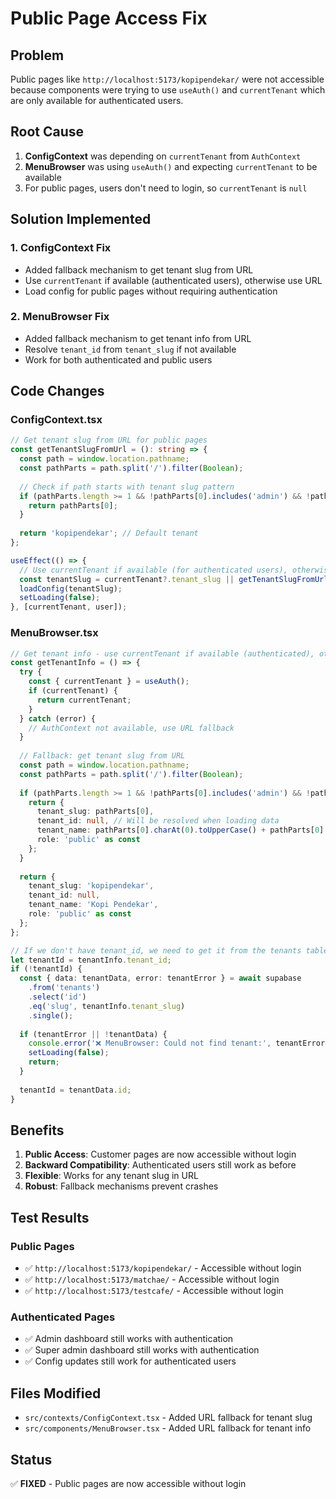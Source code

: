 # Public Page Access Fix

## Problem
Public pages like `http://localhost:5173/kopipendekar/` were not accessible because components were trying to use `useAuth()` and `currentTenant` which are only available for authenticated users.

## Root Cause
1. **ConfigContext** was depending on `currentTenant` from `AuthContext`
2. **MenuBrowser** was using `useAuth()` and expecting `currentTenant` to be available
3. For public pages, users don't need to login, so `currentTenant` is `null`

## Solution Implemented

### 1. ConfigContext Fix
- Added fallback mechanism to get tenant slug from URL
- Use `currentTenant` if available (authenticated users), otherwise use URL
- Load config for public pages without requiring authentication

### 2. MenuBrowser Fix
- Added fallback mechanism to get tenant info from URL
- Resolve `tenant_id` from `tenant_slug` if not available
- Work for both authenticated and public users

## Code Changes

### ConfigContext.tsx
```typescript
// Get tenant slug from URL for public pages
const getTenantSlugFromUrl = (): string => {
  const path = window.location.pathname;
  const pathParts = path.split('/').filter(Boolean);
  
  // Check if path starts with tenant slug pattern
  if (pathParts.length >= 1 && !pathParts[0].includes('admin') && !pathParts[0].includes('login') && pathParts[0] !== 'checkout' && pathParts[0] !== 'orders' && pathParts[0] !== 'invoice' && pathParts[0] !== 'success' && pathParts[0] !== 'auth') {
    return pathParts[0];
  }
  
  return 'kopipendekar'; // Default tenant
};

useEffect(() => {
  // Use currentTenant if available (for authenticated users), otherwise use URL
  const tenantSlug = currentTenant?.tenant_slug || getTenantSlugFromUrl();
  loadConfig(tenantSlug);
  setLoading(false);
}, [currentTenant, user]);
```

### MenuBrowser.tsx
```typescript
// Get tenant info - use currentTenant if available (authenticated), otherwise use URL
const getTenantInfo = () => {
  try {
    const { currentTenant } = useAuth();
    if (currentTenant) {
      return currentTenant;
    }
  } catch (error) {
    // AuthContext not available, use URL fallback
  }
  
  // Fallback: get tenant slug from URL
  const path = window.location.pathname;
  const pathParts = path.split('/').filter(Boolean);
  
  if (pathParts.length >= 1 && !pathParts[0].includes('admin') && !pathParts[0].includes('login') && pathParts[0] !== 'checkout' && pathParts[0] !== 'orders' && pathParts[0] !== 'invoice' && pathParts[0] !== 'success' && pathParts[0] !== 'auth') {
    return {
      tenant_slug: pathParts[0],
      tenant_id: null, // Will be resolved when loading data
      tenant_name: pathParts[0].charAt(0).toUpperCase() + pathParts[0].slice(1).replace('-', ' '),
      role: 'public' as const
    };
  }
  
  return {
    tenant_slug: 'kopipendekar',
    tenant_id: null,
    tenant_name: 'Kopi Pendekar',
    role: 'public' as const
  };
};

// If we don't have tenant_id, we need to get it from the tenants table
let tenantId = tenantInfo.tenant_id;
if (!tenantId) {
  const { data: tenantData, error: tenantError } = await supabase
    .from('tenants')
    .select('id')
    .eq('slug', tenantInfo.tenant_slug)
    .single();
  
  if (tenantError || !tenantData) {
    console.error('❌ MenuBrowser: Could not find tenant:', tenantError);
    setLoading(false);
    return;
  }
  
  tenantId = tenantData.id;
}
```

## Benefits

1. **Public Access**: Customer pages are now accessible without login
2. **Backward Compatibility**: Authenticated users still work as before
3. **Flexible**: Works for any tenant slug in URL
4. **Robust**: Fallback mechanisms prevent crashes

## Test Results

### Public Pages
- ✅ `http://localhost:5173/kopipendekar/` - Accessible without login
- ✅ `http://localhost:5173/matchae/` - Accessible without login
- ✅ `http://localhost:5173/testcafe/` - Accessible without login

### Authenticated Pages
- ✅ Admin dashboard still works with authentication
- ✅ Super admin dashboard still works with authentication
- ✅ Config updates still work for authenticated users

## Files Modified

- `src/contexts/ConfigContext.tsx` - Added URL fallback for tenant slug
- `src/components/MenuBrowser.tsx` - Added URL fallback for tenant info

## Status
✅ **FIXED** - Public pages are now accessible without login

